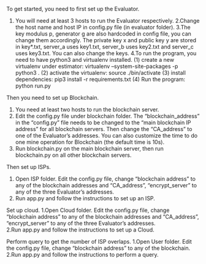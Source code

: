 To get started, you need to first set up the Evaluator.
1. You will need at least 3 hosts to run the Evaluator respectively. 
2.Change the host name and host IP in config.py file (in evaluator folder).
3.The key modulus p, generator g are also hardcoded in config file, you can change them accordingly. The private key x and public key y are stored in key*.txt, server_a uses key1.txt, server_b uses key2.txt and server_c uses key3.txt. You can also change the keys.
4.To run the program, you need to have python3 and virtualenv installed.
(1) create a new virtualenv under estimator:
virtualenv –system-site-packages -p python3 .
(2) activate the virtualenv:
source ./bin/activate
(3) install dependencies:
pip3 install -r requirements.txt
(4) Run the program:
python run.py

Then you need to set up Blockchain. 
1. You need at least two hosts to run the blockchain server. 
2. Edit the config.py file under blockchain folder. The “blockchain_address” in the “config.py” file needs to be changed to the “main blockchain IP address” for all blockchain servers. Then change the “CA_address” to one of the Evaluator’s addresses. You can also customize the time to do one mine operation for Blockchain (the default time is 10s).
3. Run blockchain.py on the main blockchain server, then run blockchain.py on all other blockchain servers. 


Then set up ISPs.
1. Open ISP folder. Edit the config.py file, change “blockchain address” to any of the blockchain addresses and “CA_address”, “encrypt_server” to any of the three Evaluator’s addresses.  
2. Run app.py and follow the instructions to set up an ISP.

Set up cloud.
1.Open Cloud folder. Edit the config.py file, change “blockchain address” to any of the blockchain addresses and “CA_address”, “encrypt_server” to any of the three Evaluator’s addresses.  
2.Run app.py and follow the instructions to set up a Cloud.

Perform query to get the number of ISP overlaps.
1.Open User folder. Edit the config.py file, change “blockchain address” to any of the blockchain.
2.Run app.py and follow the instructions to perform a query. 

